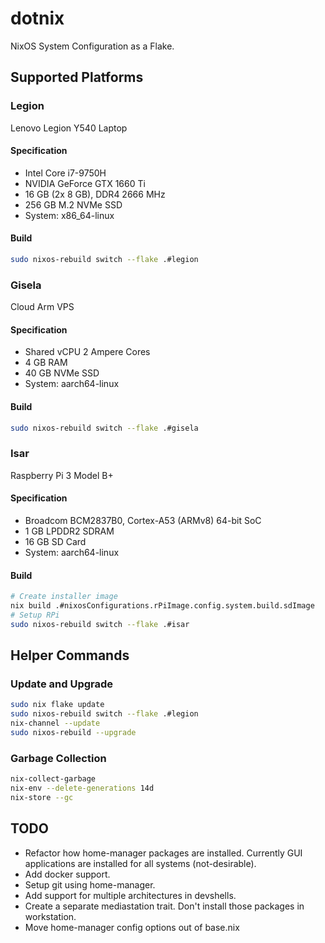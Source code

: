 # dotnix
NixOS System Configuration as a Flake.

## Supported Platforms

### Legion
Lenovo Legion Y540 Laptop

#### Specification
- Intel Core i7-9750H
- NVIDIA GeForce GTX 1660 Ti
- 16 GB (2x 8 GB), DDR4 2666 MHz
- 256 GB M.2 NVMe SSD
- System: x86_64-linux

#### Build
```bash
sudo nixos-rebuild switch --flake .#legion
```

### Gisela
Cloud Arm VPS

#### Specification
- Shared vCPU 2 Ampere Cores
- 4 GB RAM
- 40 GB NVMe SSD
- System: aarch64-linux

#### Build
```bash
sudo nixos-rebuild switch --flake .#gisela
```

### Isar
Raspberry Pi 3 Model B+

#### Specification
- Broadcom BCM2837B0, Cortex-A53 (ARMv8) 64-bit SoC
- 1 GB LPDDR2 SDRAM
- 16 GB SD Card
- System: aarch64-linux

#### Build
```bash
# Create installer image
nix build .#nixosConfigurations.rPiImage.config.system.build.sdImage
# Setup RPi
sudo nixos-rebuild switch --flake .#isar
```

## Helper Commands

### Update and Upgrade
```bash
sudo nix flake update
sudo nixos-rebuild switch --flake .#legion
nix-channel --update
sudo nixos-rebuild --upgrade
```

### Garbage Collection
```bash
nix-collect-garbage
nix-env --delete-generations 14d
nix-store --gc
```

## TODO
- Refactor how home-manager packages are installed. Currently GUI applications are installed for all systems (not-desirable).
- Add docker support.
- Setup git using home-manager.
- Add support for multiple architectures in devshells.
- Create a separate mediastation trait. Don't install those packages in workstation.
- Move home-manager config options out of base.nix

